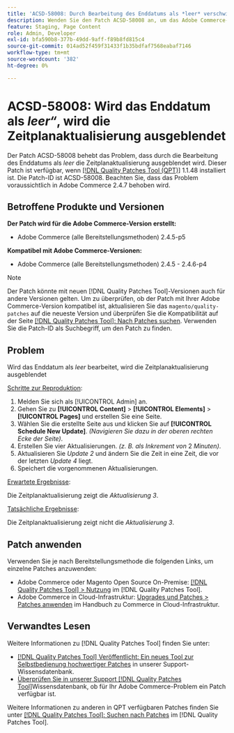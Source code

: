 ```yaml
---
title: 'ACSD-58008: Durch Bearbeitung des Enddatums als *leer* verschwindet die Zeitplanaktualisierung'
description: Wenden Sie den Patch ACSD-58008 an, um das Adobe Commerce-Problem zu beheben, bei dem das Bearbeiten des Enddatums als *leer* dazu führt, dass die Zeitplanaktualisierung ausgeblendet wird.
feature: Staging, Page Content
role: Admin, Developer
exl-id: bfa590b8-377b-49dd-9aff-f89b8fd815c4
source-git-commit: 014ad52f459f31433f1b35bdfaf7568eabaf7146
workflow-type: tm+mt
source-wordcount: '382'
ht-degree: 0%

---
```


# ACSD-58008: Wird das Enddatum als *leer“*, wird die Zeitplanaktualisierung ausgeblendet

Der Patch ACSD-58008 behebt das Problem, dass durch die Bearbeitung des Enddatums als *leer* die Zeitplanaktualisierung ausgeblendet wird. Dieser Patch ist verfügbar, wenn [[!DNL Quality Patches Tool (QPT)]](/help/announcements/adobe-commerce-announcements/magento-quality-patches-released-new-tool-to-self-serve-quality-patches.md) 1.1.48 installiert ist. Die Patch-ID ist ACSD-58008. Beachten Sie, dass das Problem voraussichtlich in Adobe Commerce 2.4.7 behoben wird.

## Betroffene Produkte und Versionen

**Der Patch wird für die Adobe Commerce-Version erstellt:**

* Adobe Commerce (alle Bereitstellungsmethoden) 2.4.5-p5

**Kompatibel mit Adobe Commerce-Versionen:**

* Adobe Commerce (alle Bereitstellungsmethoden) 2.4.5 - 2.4.6-p4

>[!NOTE]
>
>Der Patch könnte mit neuen [!DNL Quality Patches Tool]-Versionen auch für andere Versionen gelten. Um zu überprüfen, ob der Patch mit Ihrer Adobe Commerce-Version kompatibel ist, aktualisieren Sie das `magento/quality-patches` auf die neueste Version und überprüfen Sie die Kompatibilität auf der Seite [[!DNL Quality Patches Tool]: Nach Patches suchen](https://experienceleague.adobe.com/tools/commerce-quality-patches/index.html). Verwenden Sie die Patch-ID als Suchbegriff, um den Patch zu finden.

## Problem

Wird das Enddatum als *leer* bearbeitet, wird die Zeitplanaktualisierung ausgeblendet

<u>Schritte zur Reproduktion</u>:

1. Melden Sie sich als [!UICONTROL Admin] an.
1. Gehen Sie zu **[!UICONTROL Content]** > **[!UICONTROL Elements]** > **[!UICONTROL Pages]** und erstellen Sie eine Seite.
1. Wählen Sie die erstellte Seite aus und klicken Sie auf **[!UICONTROL Schedule New Update]**. *(Navigieren Sie dazu in der oberen rechten Ecke der Seite)*.
1. Erstellen Sie vier Aktualisierungen. *(z. B. als Inkrement von* 2 *Minuten)*.
1. Aktualisieren Sie *Update 2* und ändern Sie die Zeit in eine Zeit, die vor der letzten *Update 4* liegt.
1. Speichert die vorgenommenen Aktualisierungen.

<u>Erwartete Ergebnisse</u>:

Die Zeitplanaktualisierung zeigt die *Aktualisierung 3*.

<u>Tatsächliche Ergebnisse</u>:

Die Zeitplanaktualisierung zeigt nicht die *Aktualisierung 3*.

## Patch anwenden

Verwenden Sie je nach Bereitstellungsmethode die folgenden Links, um einzelne Patches anzuwenden:

* Adobe Commerce oder Magento Open Source On-Premise: [[!DNL Quality Patches Tool] > Nutzung](https://experienceleague.adobe.com/docs/commerce-operations/tools/quality-patches-tool/usage.html) im [!DNL Quality Patches Tool].
* Adobe Commerce in Cloud-Infrastruktur: [Upgrades und Patches > Patches anwenden](https://experienceleague.adobe.com/docs/commerce-cloud-service/user-guide/develop/upgrade/apply-patches.html) im Handbuch zu Commerce in Cloud-Infrastruktur.

## Verwandtes Lesen

Weitere Informationen zu [!DNL Quality Patches Tool] finden Sie unter:

* [[!DNL Quality Patches Tool] Veröffentlicht: Ein neues Tool zur Selbstbedienung hochwertiger Patches](/help/announcements/adobe-commerce-announcements/magento-quality-patches-released-new-tool-to-self-serve-quality-patches.md) in unserer Support-Wissensdatenbank.
* [Überprüfen Sie in unserer Support [!DNL Quality Patches Tool]](/help/support-tools/patches-available-in-qpt-tool/check-patch-for-magento-issue-with-magento-quality-patches.md)Wissensdatenbank, ob für Ihr Adobe Commerce-Problem ein Patch verfügbar ist.

Weitere Informationen zu anderen in QPT verfügbaren Patches finden Sie unter [[!DNL Quality Patches Tool]: Suchen nach Patches](https://experienceleague.adobe.com/tools/commerce-quality-patches/index.html) im [!DNL Quality Patches Tool].
